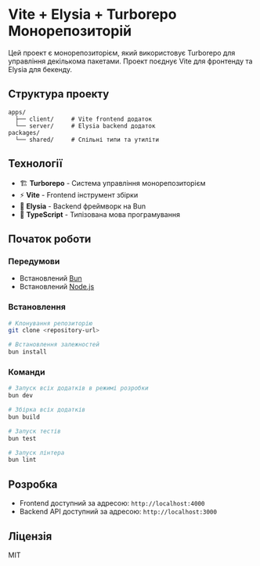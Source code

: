 # Vite + Elysia + Turborepo Монорепозиторій

Цей проект є монорепозиторієм, який використовує Turborepo для управління декількома пакетами. Проект поєднує Vite для фронтенду та Elysia для бекенду.

## Структура проекту

```plaintext
apps/
  ├── client/     # Vite frontend додаток
  └── server/     # Elysia backend додаток
packages/
  └── shared/     # Спільні типи та утиліти
```

## Технології

- 🏗️ **Turborepo** - Система управління монорепозиторієм
- ⚡ **Vite** - Frontend інструмент збірки
- 🚀 **Elysia** - Backend фреймворк на Bun
- 🎯 **TypeScript** - Типізована мова програмування

## Початок роботи

### Передумови

- Встановлений [Bun](https://bun.sh)
- Встановлений [Node.js](https://nodejs.org)

### Встановлення

```bash
# Клонування репозиторію
git clone <repository-url>

# Встановлення залежностей
bun install
```

### Команди

```bash
# Запуск всіх додатків в режимі розробки
bun dev

# Збірка всіх додатків
bun build

# Запуск тестів
bun test

# Запуск лінтера
bun lint
```

## Розробка

- Frontend доступний за адресою: `http://localhost:4000`
- Backend API доступний за адресою: `http://localhost:3000`

## Ліцензія

MIT
